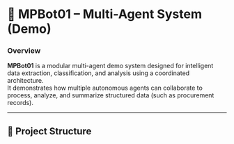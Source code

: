 # 🤖 MPBot01 – Multi-Agent System (Demo)


### Overview
**MPBot01** is a modular multi-agent demo system designed for intelligent data extraction, classification, and analysis using a coordinated architecture.  
It demonstrates how multiple autonomous agents can collaborate to process, analyze, and summarize structured data (such as procurement records).

---

## 📁 Project Structure

